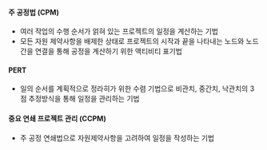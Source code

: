 #### 주 공정법 (CPM)
- 여러 작업의 수행 순서가 얽혀 있는 프로젝트의 일정을 계산하는 기법
- 모든 자원 제약사항을 배제한 상태로 프로젝트의 시작과 끝을 나타내는 노드와 노드간을 연결을 통해 공정을 계산하기 위한 액티비티 표기법
#### PERT
- 일의 순서를 계획적으로 정라히가 위한 수렴 기법으로 비관치, 중간치, 낙관치의 3점 추정방식을 통해 일정을 관리하는 기법
#### 중요 연쇄 프로젝트 관리 (CCPM)
- 주 공정 연쇄법으로 자원제약사항을 고려하여 일정을 작성하는 기법